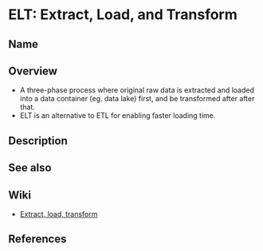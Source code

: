 # ELT: Extract, Load, and Transform

## Name

## Overview
- A three-phase process where original raw data is extracted and loaded into a data container (eg. data lake) first, and be transformed after after that.
- ELT is an alternative to ETL for enabling faster loading time.

## Description

## See also

## Wiki
- [Extract, load, transform](https://en.wikipedia.org/wiki/Extract,_load,_transform)

## References
